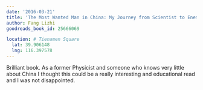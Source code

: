 ```yaml
---
date: '2016-03-21'
title: 'The Most Wanted Man in China: My Journey from Scientist to Enemy of the State'
author: Fang Lizhi
goodreads_book_id: 25666069

location: # Tienamen Square
  lat: 39.906148
  lng: 116.397578
---
```

Brilliant book. As a former Physicist and someone who knows very little about China I thought this could be a really interesting and educational read and I was not disappointed. 
